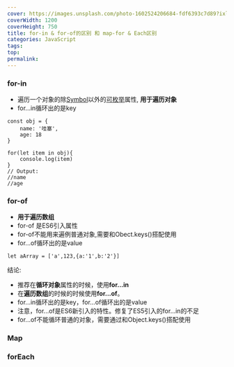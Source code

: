 ```yaml
---
cover: https://images.unsplash.com/photo-1602524206684-fdf6393c7d89?ixlib=rb-1.2.1&ixid=eyJhcHBfaWQiOjEyMDd9&auto=format&fit=crop&w=1500&q=80
coverWidth: 1200
coverHeight: 750
title: for-in & for-of的区别 和 map-for & Each区别
categories: JavaScript
tags: 
top:
permalink:
---
```

<!--more-->

### for-in

- 遍历一个对象的除[Symbol](https://developer.mozilla.org/en-US/docs/Web/JavaScript/Reference/Global_Objects/Symbol)以外的[可枚举](https://developer.mozilla.org/zh-CN/docs/Web/JavaScript/Enumerability_and_ownership_of_properties)属性, **用于遍历对象**
- for...in循环出的是key

```
const obj = {
	name: '哇塞',
	age: 18
}

for(let item in obj){
	console.log(item)
}
// Output:
//name
//age
```

### for-of

- **用于遍历数组**
- for-of 是ES6引入属性
- for-of不能用来遍例普通对象,需要和Obect.keys()搭配使用
- for...of循环出的是value

```
let aArray = ['a',123,{a:'1',b:'2'}]
```



结论:

- 推荐在**循环对象**属性的时候，使用**for...in**
- 在**遍历数组**的时候的时候使用**for...of**。
- for...in循环出的是key，for...of循环出的是value
- 注意，for...of是ES6新引入的特性。修复了ES5引入的for...in的不足
- for...of不能循环普通的对象，需要通过和Object.keys()搭配使用

### Map

### forEach

